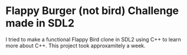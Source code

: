 # Flappy Burger (not bird) Challenge made in SDL2
I tried to make a functional Flappy Bird clone in SDL2 using C++ to learn more about C++. This project took approxamitely a week.